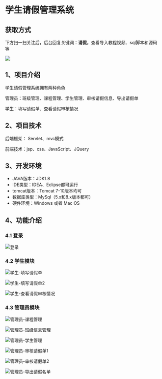 # 学生请假管理系统
## 获取方式

下方扫一扫关注后，后台回复关键词：**请假**，查看导入教程视频、sql脚本和源码等

 ![](https://www.codeshop.fun/Typora-Images/202205281253739.png)

## 1、项目介绍

学生请假管理系统拥有两种角色

管理员：班级管理、课程管理、学生管理、审核请假信息、导出请假单

学生：填写请假单、查看请假审核情况


## 2、项目技术

后端框架： Servlet、mvc模式

前端技术：jsp、css、JavaScript、JQuery

## 3、开发环境

- JAVA版本：JDK1.8
- IDE类型：IDEA、Eclipse都可运行
- tomcat版本：Tomcat 7-10版本均可
- 数据库类型：MySql（5.x和8.x版本都可） 
- 硬件环境：Windows 或者 Mac OS


## 4、功能介绍

### 4.1 登录

![登录](https://www.codeshop.fun/Typora-Images/202208100924697.jpg)

### 4.2 学生模块

![学生-填写请假单](https://www.codeshop.fun/Typora-Images/202208100924436.jpg)

![学生-填写请假单2](https://www.codeshop.fun/Typora-Images/202208100924569.jpg)

![学生-查看请假审核情况](https://www.codeshop.fun/Typora-Images/202208100924787.jpg)

### 4.3 管理员模块

![管理员-课程管理](https://www.codeshop.fun/Typora-Images/202208100924412.jpg)

![管理员-班级信息管理](https://www.codeshop.fun/Typora-Images/202208100924328.jpg)

![管理员-学生管理](https://www.codeshop.fun/Typora-Images/202208100924488.jpg)

![管理员-审核请假单1](https://www.codeshop.fun/Typora-Images/202208100925652.jpg)

![管理员-审核请假单2](https://www.codeshop.fun/Typora-Images/202208100925802.jpg)

![管理员-导出请假名单](https://www.codeshop.fun/Typora-Images/202208100925504.jpg)

